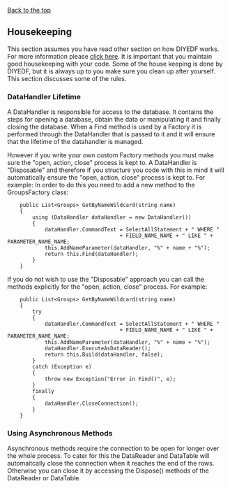 [Back to the top](README.md)

## Housekeeping
This section assumes you have read other section on how DIYEDF works. For more information please [click here](README.md).
It is important that you maintain good housekeeping with your code. Some of the house keeping is done by DIYEDF,
but it is always up to you make sure you clean up after yourself. This section discusses some of the rules.

### DataHandler Lifetime
A DataHandler is responsible for access to the database. It contains the steps for opening a database, obtain the data or
manipulating it and finally closing the database. When a Find method is used by a Factory it is performed through the
DataHandler that is passed to it and it will ensure that the lifetime of the datahandler is managed.

However if you write your own custom Factory methods you must make sure the "open, action, close" process is kept to.
A DataHandler is "Disposable" and therefore if you structure you code with this in mind it will automatically ensure
the "open, action, close" process is kept to. For example:
In order to do this you need to add a new method to the GroupsFactory class:
```
    public List<Groups> GetByNameWildcard(string name) 
    {
        using (DataHandler dataHandler = new DataHandler())
        {
            dataHandler.CommandText = SelectAllStatement + " WHERE " 
                                    + FIELD_NAME_NAME + " LIKE " + PARAMETER_NAME_NAME;
            this.AddNameParameter(dataHandler, "%" + name + "%");
            return this.Find(dataHandler);
        }
    }
```
If you do not wish to use the "Disposable" approach you can call the methods explicitly for the "open, action, close" process.
For example:
```
    public List<Groups> GetByNameWildcard(string name) 
    {
        try
        {
            dataHandler.CommandText = SelectAllStatement + " WHERE " 
                                    + FIELD_NAME_NAME + " LIKE " + PARAMETER_NAME_NAME;
            this.AddNameParameter(dataHandler, "%" + name + "%");
            dataHandler.ExecuteAsDataReader();
            return this.Build(dataHandler, false);
        }
        catch (Exception e)
        {
            throw new Exception("Error in Find()", e);
        }
        finally
        {
            dataHandler.CloseConnection();
        }
    }
```

### Using Asynchronous Methods
Asynchronous methods require the connection to be open for longer over the whole process.
To cater for this the DataReader and DataTable will automaitcally close the connection when it reaches the end of the rows.
Otherwise you can close it by accessing the Dispose() methods of the DataReader or DataTable.
